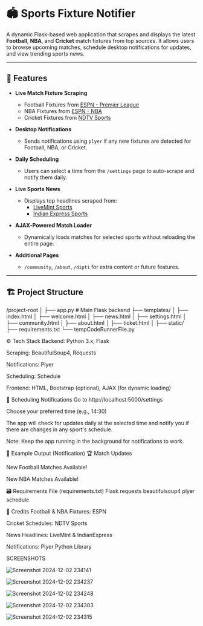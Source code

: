 # 🏟️ Sports Fixture Notifier 

A dynamic Flask-based web application that scrapes and displays the latest **Football**, **NBA**, and **Cricket** match fixtures from top sources. It allows users to browse upcoming matches, schedule desktop notifications for updates, and view trending sports news.

---

## 📌 Features

- **Live Match Fixture Scraping**
  - Football Fixtures from [ESPN - Premier League](https://www.espn.in/football/fixtures?league=eng.1)
  - NBA Fixtures from [ESPN - NBA](https://www.espn.com/nba/schedule)
  - Cricket Fixtures from [NDTV Sports](https://sports.ndtv.com/cricket/schedules-fixtures)

- **Desktop Notifications**
  - Sends notifications using `plyer` if any new fixtures are detected for Football, NBA, or Cricket.

- **Daily Scheduling**
  - Users can select a time from the `/settings` page to auto-scrape and notify them daily.

- **Live Sports News**
  - Displays top headlines scraped from:
    - [LiveMint Sports](https://www.livemint.com/sports)
    - [Indian Express Sports](https://indianexpress.com/section/sports/)

- **AJAX-Powered Match Loader**
  - Dynamically loads matches for selected sports without reloading the entire page.

- **Additional Pages**
  - `/community`, `/about`, `/dipti` for extra content or future features.

---

## 🏗️ Project Structure
/project-root
│
├── app.py                  # Main Flask backend
├── templates/
│   ├── index.html
│   ├── welcome.html
│   ├── news.html
│   ├── settings.html
│   ├── community.html
│   ├── about.html
│   ├── ticket.html
│
├── static/                 
├── requirements.txt
└── tempCodeRunnerFile.py

⚙️ Tech Stack
Backend: Python 3.x, Flask

Scraping: BeautifulSoup4, Requests

Notifications: Plyer

Scheduling: Schedule

Frontend: HTML, Bootstrap (optional), AJAX (for dynamic loading)


📅 Scheduling Notifications
Go to http://localhost:5000/settings

Choose your preferred time (e.g., 14:30)

The app will check for updates daily at the selected time and notify you if there are changes in any sport's schedule.

Note: Keep the app running in the background for notifications to work.



🧪 Example Output (Notification)
🏆 Match Updates

New Football Matches Available!

New NBA Matches Available!

🗃 Requirements File (requirements.txt)
Flask
requests
beautifulsoup4
plyer
schedule


📢 Credits
Football & NBA Fixtures: ESPN

Cricket Schedules: NDTV Sports

News Headlines: LiveMint & IndianExpress

Notifications: Plyer Python Library

SCREENSHOTS

![Screenshot 2024-12-02 234141](https://github.com/user-attachments/assets/e470828f-c474-4fc0-9f8d-bf179e958e5c)

![Screenshot 2024-12-02 234237](https://github.com/user-attachments/assets/d2f14280-1b2a-4760-b28c-2f48d3f7c488)

![Screenshot 2024-12-02 234248](https://github.com/user-attachments/assets/02ed6a64-9b73-4ec6-8370-6a06f35f453a)

![Screenshot 2024-12-02 234303](https://github.com/user-attachments/assets/5cb7562e-ffbe-4461-8833-c6edd7fe4d1c)

![Screenshot 2024-12-02 234315](https://github.com/user-attachments/assets/7e213eb3-64f0-4e11-82f4-7830f3cc79d9)



